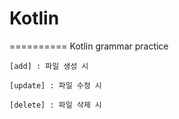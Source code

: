 # Kotlin
==========
Kotlin grammar practice

    [add] : 파일 생성 시
    
    [update] : 파일 수정 시
    
    [delete] : 파일 삭제 시
